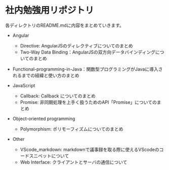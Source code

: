 # 社内勉強用リポジトリ

各ディレクトリのREADME.mdに内容をまとめていきます。

- Angular
  - Directive: AngularJSのディレクティブについてのまとめ
  - Two-Way Data Binding：AngularJSの双方向データバインディングについてのまとめ

- Functional-programming-in-Java：関数型プログラミングがJavaに導入されるまでの経緯と使い方のまとめ

- JavaScript
  - Callback: Callback についてのまとめ
  - Promise: 非同期処理を上手く扱うためのAPI「Promise」についてのまとめ

- Object-oriented programming
  - Polymorphism: ポリモーフィズムについてのまとめ
  
- Other
  - VScode_markdown: markdownで議事録を取る際に使えるVScodeのコードスニペットについて
  - Web Interface: クライアントとサーバの通信について
